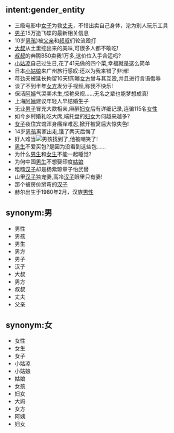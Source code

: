 ## intent:gender_entity
- 三级电影中[女子](gender:女)为救[丈夫](gender:男)，不惜出卖自己身体，沦为别人玩乐工具
- [男子](gender:男)15万造飞碟的最新相关信息
- 10岁[男孩](gender:男))被[父亲](gender:男)和[叔叔](gender:男)们轮流殴打
- [大叔](gender:男)从土里挖出来的美味,可很多人都不敢吃!
- [叔叔](gender:男)的奔腾B50卖我1万多,这价位入手合适吗?
- [小姑凉](gender:女)自己过生日,花了41元做的四个菜,幸福就是这么简单
- 日本[小姑娘](gender:女)来广州旅行感叹:还以为我来错了非洲!
- 蒋劲夫被延长拘留10天!网曝[女方](gender:女)曾与其互殴,并且进行言语侮辱
- 谈了不到半年[女方](gender:女)发分手视频,称我不快乐!
- 保洁[阿姨](gender:女)气哭美术生,惊艳央视……无名之辈也能梦想成真!
- 上海[阿姨](gender:女)建议年轻人早结婚生子
- 无业[男子](gender:男)冒充大款相亲,麻醉[妇女](gender:女)后有详细记录,连骗115名[女性](gender:女)
- 如今乡村婚礼吃大席,端托盘的[妇女](gender:女)为何越来越多?
- [女子](gender:女)夜住宾馆浑身瘙痒难忍,掀开被窝后大惊失色!
- 14岁[男孩](gender:男)离家出走,饿了两天后悔了
- 好人难当![男孩](gender:男)找到了,他被嘲笑了!
- [男生](gender:男)不爱买包?是因为没看到这些包……
- 为什么[男生](gender:男)和[女生](gender:女)不能一起睡觉?
- 为何中国[男生](gender:男)不想娶印度[姑娘](gender:女)
- 粗糙[汉子](gender:男)却是杨紫琼章子怡武替
- 山里[汉子](gender:男)独宠妻,高冷[汉子](gender:男)眼里只有妻!
- 那个被房价掰弯的[汉子](gender:男)
- 赫尔出生于1980年2月，汉族[男性](gender:男)

## synonym:男
- 男性
- 男孩
- 男生
- 男方
- 男子
- 汉子
- 大叔
- 男方
- 叔叔
- 丈夫
- 父亲

## synonym:女
- 女性
- 女生
- 女子
- 小姑凉
- 小姑娘
- 姑娘
- 女孩
- 妇女
- 大妈
- 女方
- 阿姨
- 妇女